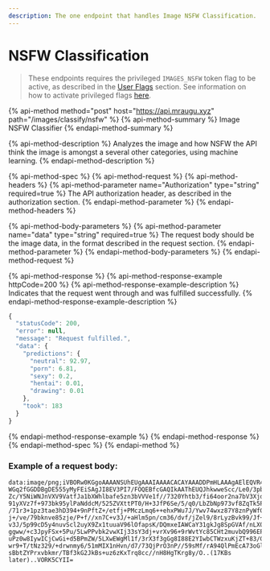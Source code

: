 ```yaml
---
description: The one endpoint that handles Image NSFW Classification.
---
```


# NSFW Classification

> These endpoints requires the privileged `IMAGES_NSFW` token flag to be active, as described in the [User Flags](../basics/intents.md#what-are-user-flags) section. See information on how to activate privileged flags [here](../basics/intents.md#activating-privileged-flags).

{% api-method method="post" host="https://api.mraugu.xyz" path="/images/classify/nsfw" %}
{% api-method-summary %}
Image NSFW Classifier
{% endapi-method-summary %}

{% api-method-description %}
Analyzes the image and how NSFW the API think the image is amongst a several other categories, using machine learning.
{% endapi-method-description %}

{% api-method-spec %}
{% api-method-request %}
{% api-method-headers %}
{% api-method-parameter name="Authorization" type="string" required=true %}
The API authorization header, as described in the authorization section.
{% endapi-method-parameter %}
{% endapi-method-headers %}

{% api-method-body-parameters %}
{% api-method-parameter name="data" type="string" required=true %}
The request body should be the image data, in the format described in the request section.
{% endapi-method-parameter %}
{% endapi-method-body-parameters %}
{% endapi-method-request %}

{% api-method-response %}
{% api-method-response-example httpCode=200 %}
{% api-method-response-example-description %}
Indicates that the request went through and was fulfilled successfully.
{% endapi-method-response-example-description %}

```javascript
{
  "statusCode": 200,
  "error": null,
  "message": "Request fulfilled.",
  "data": {
    "predictions": {
      "neutral": 92.97,
      "porn": 6.81,
      "sexy": 0.2,
      "hentai": 0.01,
      "drawing": 0.01
    },
    "took": 183
  }
}
```
{% endapi-method-response-example %}
{% endapi-method-response %}
{% endapi-method-spec %}
{% endapi-method %}

### Example of a request body:

```text
data:image/png;iVBORw0KGgoAAAANSUhEUgAAAIAAAACACAYAAADDPmHLAAAgAElEQVR4nNWdV68sR9
WGq2fGGDDBgDE555yMyFEiSAgJI8EV3PI7/FOQEBfcGAQIkAAThEUQJhkwweScc/Le0/3pbfUz3+NF9+y
Zc/Y5NiWNJnVXV9VatfJa1bXWhlbafe5zn3bVVVe1f//7320Yhtb3/fi64oor2na7bV3Xjd9Xq1Vbr9fj
91yXVz7f+973bk95ylPaNddcM/525ZVXttPT0/H+3JfP6Se/5/q0/LbZbNp973vf8ZqTk5Px+z3ucY/d8
/71r3+1pz3tae3hD394+9nPftZ+/etfj+PMczLmq6++ehxPWu7J/Ywv74wxz87Y8znPyWfGkefccccd43
j+/ve/79bknve85zje/P+f//xn7C+v3J/+aHlm5pn/cm36/dvf/jZel9/8rLyzBvk99/Jf+mS8GUvGRMt
v3J/5p99cD5y4nuvScl2uyX9Zx1tuuaV96lOfapsK/DQmxeIAWCaY31gkJg8SpGVAf/nLX0bg5XMWMgNj
ggww/+c3JpyFSx+5Pu/5LwPPvbk2vwXIj33sY3dj+vrXv96+9rWvtYc85CHt2muvbQ996EPHa/OMe93rX
uPz0w8IywICjCwGi+d5BPmZW/5LXwEWgMl1f/3rX3f3gGg8I88E2YIwbCTWzxuKjZT+83/G/s9//nOHAK
wr9+T/tNz329/+drwnmy6/51mMIX1nHvn/d7/73QjPrO3nP//59sMf/rA94QlPmEcA73oGlAFmEbxruBY      
sBbtZYPrxvbkmr/TBf3kG2JkBs+uz6zKxTrq8cc//nH8HgTKrg8y/O..(17KBs later)..VORK5CYII=
```



